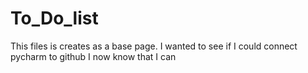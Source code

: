 # To_Do_list
This files is creates as a base page. 
I wanted to see if I could connect pycharm to github
I now know that I can
